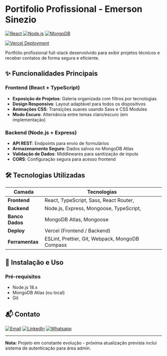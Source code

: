 # Portifolio Profissional - Emerson Sinezio

[![React](https://img.shields.io/badge/React-18.2.0-blue)](https://reactjs.org/)
[![Node.js](https://img.shields.io/badge/Node.js-18.17.1-green)](https://nodejs.org/)
[![MongoDB](https://img.shields.io/badge/MongoDB-7.0-green)](https://www.mongodb.com/)

[![Vercel Deployment](https://img.shields.io/badge/Deployed_on-Vercel-black?style=for-the-badge&logo=vercel)](https://emerson-portfolio.vercel.app)

Portfólio profissional full-stack desenvolvido para exibir projetos técnicos e receber contatos de forma segura e eficiente.

## ✨ Funcionalidades Principais

### Frontend (React + TypeScript)

- **Exposição de Projetos**: Galeria organizada com filtros por tecnologias
- **Design Responsivo**: Layout adaptável para todos os dispositivos
- **Animações CSS**: Transições suaves usando Sass e CSS Modules
- **Modo Escuro**: Alternância entre temas claro/escuro (em implementação)

### Backend (Node.js + Express)

- **API REST**: Endpoints para envio de formulários
- **Armazenamento Seguro**: Dados salvos no MongoDB Atlas
- **Validação de Dados**: Middlewares para sanitização de inputs
- **CORS**: Configuração segura para acesso frontend

## 🛠 Tecnologias Utilizadas

| Camada          | Tecnologias                                     |
| --------------- | ----------------------------------------------- |
| **Frontend**    | React, TypeScript, Sass, React Router,          |
| **Backend**     | Node.js, Express, Mongoose, TypeScript,         |
| **Banco Dados** | MongoDB Atlas, Mongoose                         |
| **Deploy**      | Vercel (Frontend / Backend)                     |
| **Ferramentas** | ESLint, Prettier, Git, Webpack, MongoDB Compass |

## 🚀 Instalação e Uso

### Pré-requisitos

- Node.js 18.x
- MongoDB Atlas (ou local)
- Git

## 📬 Contato

[![Email](https://img.shields.io/badge/-Gmail-%23333?style=for-the-badge&logo=gmail&logoColor=white)](https://mailto:emerson.sineziio@gmail.com/) [![LinkedIn](https://img.shields.io/badge/-LinkedIn-%230077B5?style=for-the-badge&logo=linkedin&logoColor=white)](https://www.linkedin.com/in/emerson-sineziio) [![Whatsapp](https://img.shields.io/badge/WhatsApp-25D366?style=for-the-badge&logo=whatsapp&logoColor=white)](https://wa.me/5585992846060)

---

**Nota:** Projeto em constante evolução - próxima atualização prevista inclui sistema de autenticação para área admin.
